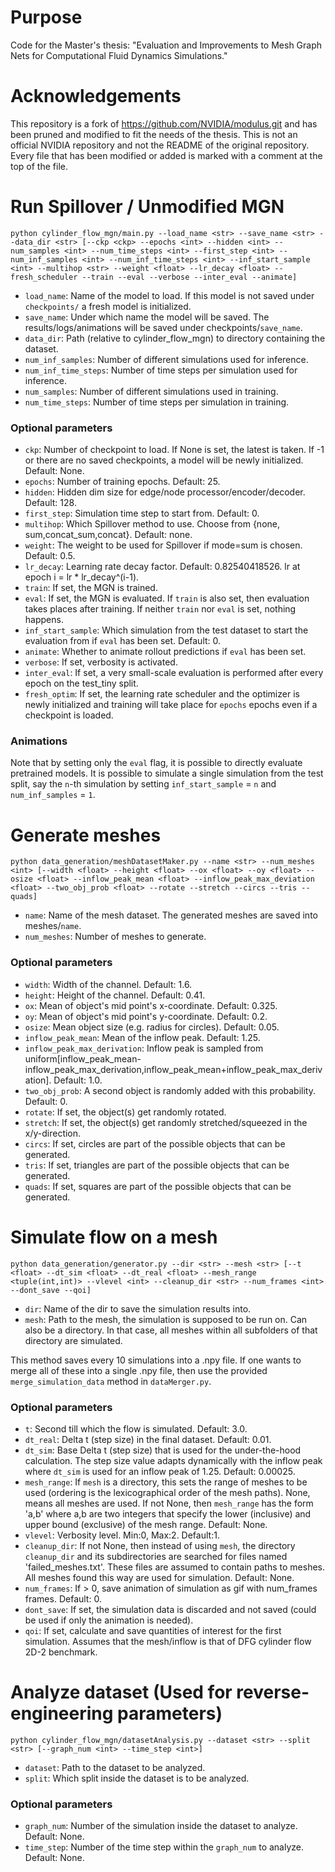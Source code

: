
# Purpose
Code for the Master's thesis: "Evaluation and Improvements to Mesh Graph Nets for Computational Fluid Dynamics Simulations."

# Acknowledgements
This repository is a fork of https://github.com/NVIDIA/modulus.git and has been pruned
and modified to fit the needs of the thesis. This is not an official NVIDIA repository and not the README of the original repository.
Every file that has been modified or added is marked with a comment at the top of the file.

# Run Spillover / Unmodified MGN

```
python cylinder_flow_mgn/main.py --load_name <str> --save_name <str> --data_dir <str> [--ckp <ckp> --epochs <int> --hidden <int> --num_samples <int> --num_time_steps <int> --first_step <int> --num_inf_samples <int> --num_inf_time_steps <int> --inf_start_sample <int> --multihop <str> --weight <float> --lr_decay <float> --fresh_scheduler --train --eval --verbose --inter_eval --animate]
```

- `load_name`: Name of the model to load. If this model is not saved under `checkpoints/` a fresh model is initialized.
- `save_name`: Under which name the model will be saved. The results/logs/animations will be saved under checkpoints/`save_name`.
- `data_dir`: Path (relative to cylinder_flow_mgn) to directory containing the dataset.
- `num_inf_samples`: Number of different simulations used for inference.
- `num_inf_time_steps`: Number of time steps per simulation used for inference.
- `num_samples`: Number of different simulations used in training.
- `num_time_steps`: Number of time steps per simulation in training.

### Optional parameters
- `ckp`: Number of checkpoint to load. If None is set, the latest is taken. If -1 or there are no saved checkpoints, a model will be newly initialized. Default: None.
- `epochs`: Number of training epochs. Default: 25.
- `hidden`: Hidden dim size for edge/node processor/encoder/decoder. Default: 128.
- `first_step`: Simulation time step to start from. Default: 0.
- `multihop`: Which Spillover method to use. Choose from {none, sum,concat_sum,concat}. Default: none.
- `weight`: The weight to be used for Spillover if mode=sum is chosen. Default: 0.5.
- `lr_decay`: Learning rate decay factor. Default: 0.82540418526. lr at epoch i = lr * lr_decay^(i-1).
- `train`: If set, the MGN is trained.
- `eval`: If set, the MGN is evaluated. If `train` is also set, then evaluation takes places after training. If neither `train` nor `eval` is set, nothing happens.
- `inf_start_sample`: Which simulation from the test dataset to start the evaluation from if `eval` has been set. Default: 0.
- `animate`: Whether to animate rollout predictions if `eval` has been set.
- `verbose`: If set, verbosity is activated.
- `inter_eval`: If set, a very small-scale evaluation is performed after every epoch on the test_tiny split.
- `fresh_optim`: If set, the learning rate scheduler and the optimizer is newly initialized and training will take place for `epochs` epochs even if a checkpoint is loaded.

### Animations
Note that by setting only the `eval` flag, it is possible to directly evaluate pretrained models. It is possible to simulate a single simulation from the test split, say the `n`-th simulation by setting `inf_start_sample` = `n` and `num_inf_samples` = `1`.

# Generate meshes

```
python data_generation/meshDatasetMaker.py --name <str> --num_meshes <int> [--width <float> --height <float> --ox <float> --oy <float> --osize <float> --inflow_peak_mean <float> --inflow_peak_max_deviation <float> --two_obj_prob <float> --rotate --stretch --circs --tris --quads]
```
- `name`: Name of the mesh dataset. The generated meshes are saved into meshes/`name`.
- `num_meshes`: Number of meshes to generate.

### Optional parameters
- `width`: Width of the channel. Default: 1.6.
- `height`: Height of the channel. Default: 0.41.
- `ox`: Mean of object's mid point's x-coordinate. Default: 0.325.
- `oy`: Mean of object's mid point's y-coordinate. Default: 0.2.
- `osize`: Mean object size (e.g. radius for circles). Default: 0.05.
- `inflow_peak_mean`:  Mean of the inflow peak. Default: 1.25.
- `inflow_peak_max_derivation`: Inflow peak is sampled from uniform[inflow_peak_mean-inflow_peak_max_derivation,inflow_peak_mean+inflow_peak_max_derivation]. Default: 1.0.
- `two_obj_prob`: A second object is randomly added with this probability. Default: 0.
- `rotate`: If set, the object(s) get randomly rotated.
- `stretch`: If set, the object(s) get randomly stretched/squeezed in the x/y-direction.
- `circs`: If set, circles are part of the possible objects that can be generated.
- `tris`: If set, triangles are part of the possible objects that can be generated.
- `quads`: If set, squares are part of the possible objects that can be generated.

# Simulate flow on a mesh

```
python data_generation/generator.py --dir <str> --mesh <str> [--t <float> --dt_sim <float> --dt_real <float> --mesh_range <tuple(int,int)> --vlevel <int> --cleanup_dir <str> --num_frames <int> --dont_save --qoi]
```
- `dir`: Name of the dir to save the simulation results into.
- `mesh`: Path to the mesh, the simulation is supposed to be run on. Can also be a directory. In that case, all meshes within all subfolders of that directory are simulated.

This method saves every 10 simulations into a .npy file. If one wants to merge all of these into a single .npy file, then use the provided `merge_simulation_data` method in `dataMerger.py`.

### Optional parameters
- `t`: Second till which the flow is simulated. Default: 3.0.
- `dt_real`: Delta t (step size) in the final dataset. Default: 0.01.
- `dt_sim`: Base Delta t (step size) that is used for the under-the-hood calculation. The step size value adapts dynamically with the inflow peak where `dt_sim` is used for an inflow peak of 1.25.  Default: 0.00025.
- `mesh_range`: If `mesh` is a directory, this sets the range of meshes to be used (ordering is the lexicographical order of the mesh paths). None, means all meshes are used. If not None, then `mesh_range` has the form 'a,b' where a,b are two integers that specify the lower (inclusive) and upper bound (exclusive) of the mesh range. Default: None.
- `vlevel`: Verbosity level. Min:0, Max:2. Default:1.
- `cleanup_dir`: If not None, then instead of using `mesh`, the directory  `cleanup_dir` and its subdirectories are searched for files named 'failed_meshes.txt'. These files are assumed to contain paths to meshes. All meshes found this way are used for simulation. Default: None.
- `num_frames`: If > 0, save animation of simulation as gif with num_frames frames. Default: 0.
- `dont_save`: If set, the simulation data is discarded and not saved (could be used if only the animation is needed).
- `qoi`: If set, calculate and save quantities of interest for the first simulation. Assumes that the mesh/inflow is that of DFG cylinder flow 2D-2 benchmark.

# Analyze dataset (Used for reverse-engineering parameters)

```
python cylinder_flow_mgn/datasetAnalysis.py --dataset <str> --split <str> [--graph_num <int> --time_step <int>]
```
- `dataset`: Path to the dataset to be analyzed.
- `split`: Which split inside the dataset is to be analyzed.

### Optional parameters
- `graph_num`: Number of the simulation inside the dataset to analyze. Default: None.
- `time_step`: Number of the time step within the `graph_num` to analyze. Default: None.


